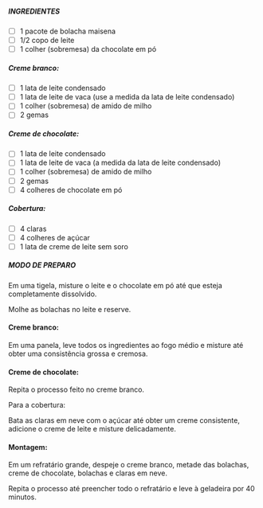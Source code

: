 


##### INGREDIENTES

- [ ] 1 pacote de bolacha maisena
- [ ] 1/2 copo de leite
- [ ] 1 colher (sobremesa) da chocolate em pó

##### Creme branco:

- [ ] 1 lata de leite condensado
- [ ] 1 lata de leite de vaca (use a medida da lata de leite condensado)
- [ ] 1 colher (sobremesa) de amido de milho
- [ ] 2 gemas

##### Creme de chocolate:

- [ ] 1 lata de leite condensado
- [ ] 1 lata de leite de vaca (a medida da lata de leite condensado)
- [ ] 1 colher (sobremesa) de amido de milho
- [ ] 2 gemas
- [ ] 4 colheres de chocolate em pó

##### Cobertura:

- [ ] 4 claras
- [ ] 4 colheres de açúcar
- [ ] 1 lata de creme de leite sem soro

##### MODO DE PREPARO

Em uma tigela, misture o leite e o chocolate em pó até que esteja completamente dissolvido.

Molhe as bolachas no leite e reserve.

#### Creme branco:

Em uma panela, leve todos os ingredientes ao fogo médio e misture até obter uma consistência grossa e cremosa.

#### Creme de chocolate:

Repita o processo feito no creme branco.

Para a cobertura:

Bata as claras em neve com o açúcar até obter um creme consistente, adicione o creme de leite e misture delicadamente.

#### Montagem:

Em um refratário grande, despeje o creme branco, metade das bolachas, creme de chocolate, bolachas e claras em neve.

Repita o processo até preencher todo o refratário e leve à geladeira por 40 minutos.